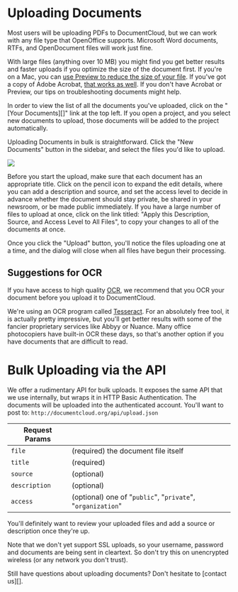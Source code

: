 # Uploading Documents

Most users will be uploading PDFs to DocumentCloud, but we can work with any file type that OpenOffice supports. Microsoft Word documents, RTFs, and OpenDocument files will work just fine.
 
With large files (anything over 10 MB) you might find you get better results and faster uploads if you optimize the size of the document first. If you're on a Mac, you can [use Preview to reduce the size of your file][]. If you've got a copy of Adobe Acrobat, [that works as well][]. If you don't have Acrobat or Preview, our tips on troubleshooting documents might help.

In order to view the list of all the documents you've uploaded, click on the "[Your Documents][]" link at the top left. If you open a project, and you select new documents to upload, those documents will be added to the project automatically.

Uploading Documents in bulk is straightforward. Click the "New Documents" button in the sidebar, and select the files you'd like to upload.

<img src="/images/help/upload_dialog.png" class="full_line" />
 
Before you start the upload, make sure that each document has an appropriate title. Click on the pencil icon to expand the edit details, where you can add a description and source, and set the access level to decide in advance whether the document should stay private, be shared in your newsroom, or be made public immediately. If you have a large number of files to upload at once, click on the link titled: "Apply this Description, Source, and Access Level to All Files", to copy your changes to all of the documents at once.

Once you click the "Upload" button, you'll notice the files uploading one at a time, and the dialog will close when all files have begun their processing.
 
## Suggestions for OCR

If you have access to high quality [OCR][], we recommend that you OCR your document before you upload it to DocumentCloud. 

We're using an OCR program called [Tesseract][]. For an absolutely free tool, it is actually pretty impressive, but you'll get better results with some of the fancier proprietary services like Abbyy or Nuance. Many office photocopiers have built-in OCR these days, so that's another option if you have documents that are difficult to read.
 
# Bulk Uploading via the API

We offer a rudimentary API for bulk uploads. It exposes the same API that we use internally, but wraps it in HTTP Basic Authentication. The documents will be uploaded into the authenticated account. You'll want to post to: `http://documentcloud.org/api/upload.json`
 
Request Params   | &nbsp;
-----------------|----------------
`file`           | (required) the document file itself
`title`          | (required) 
`source`         | (optional)
`description`    | (optional)
`access`         | (optional) one of "`public`", "`private`", "`organization`"
 
You'll definitely want to review your uploaded files and add a source or description once they're up. 
 
Note that we don't yet support SSL uploads, so your username, password and documents are being sent in cleartext. So don't try this on unencrypted wireless (or any network you don't trust).

Still have questions about uploading documents? Don't hesitate to [contact us][].

[use Preview to reduce the size of your file]: http://www.ehow.com/how_4499823_reduce-file-size-pdf-using.html
[that works as well]: http://www.ehow.com/how_5874491_decrease-size-pdf.html
[OCR]: http://en.wikipedia.org/wiki/Optical_character_recognition
[Tesseract]: http://code.google.com/p/tesseract-ocr/

